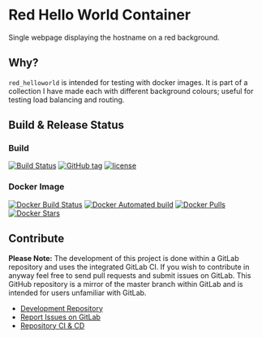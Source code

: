 # Red Hello World Container

Single webpage displaying the hostname on a red background.

## Why?

`red_helloworld` is intended for testing with docker images. It is part of a collection I have made each with different background colours; useful for testing load balancing and routing.

## Build & Release Status

### Build

[![Build Status](https://gitlab.com/TheYorkshireDev/red_helloworld/badges/master/build.svg)](https://gitlab.com/TheYorkshireDev/red_helloworld/pipelines) [![GitHub tag](https://img.shields.io/github/tag/theyorkshiredev/red_helloworld.svg)](https://github.com/theyorkshiredev/red_helloworld/releases) [![license](https://img.shields.io/github/license/theyorkshiredev/red_helloworld.svg)](https://github.com/theyorkshiredev/red_helloworld/blob/master/LICENCE)

### Docker Image

[![Docker Build Status](https://img.shields.io/docker/build/theyorkshiredev/red_helloworld.svg)](https://hub.docker.com/r/theyorkshiredev/red_helloworld/) [![Docker Automated build](https://img.shields.io/docker/automated/theyorkshiredev/red_helloworld.svg)](https://hub.docker.com/r/theyorkshiredev/red_helloworld/) [![Docker Pulls](https://img.shields.io/docker/pulls/theyorkshiredev/red_helloworld.svg)](https://hub.docker.com/r/theyorkshiredev/red_helloworld/) [![Docker Stars](https://img.shields.io/docker/stars/theyorkshiredev/red_helloworld.svg)](https://hub.docker.com/r/theyorkshiredev/red_helloworld/)

## Contribute

**Please Note:** The development of this project is done within a GitLab repository and uses the integrated GitLab CI. If you wish to contribute in anyway feel free to send pull requests and submit issues on GitLab. This GitHub repository is a mirror of the master branch within GitLab and is intended for users unfamiliar with GitLab.

* [Development Repository](https://gitlab.com/TheYorkshireDev/red_helloworld)
* [Report Issues on GitLab](https://gitlab.com/TheYorkshireDev/red_helloworld/issues)
* [Repository CI & CD](https://gitlab.com/TheYorkshireDev/red_helloworld/pipelines)
